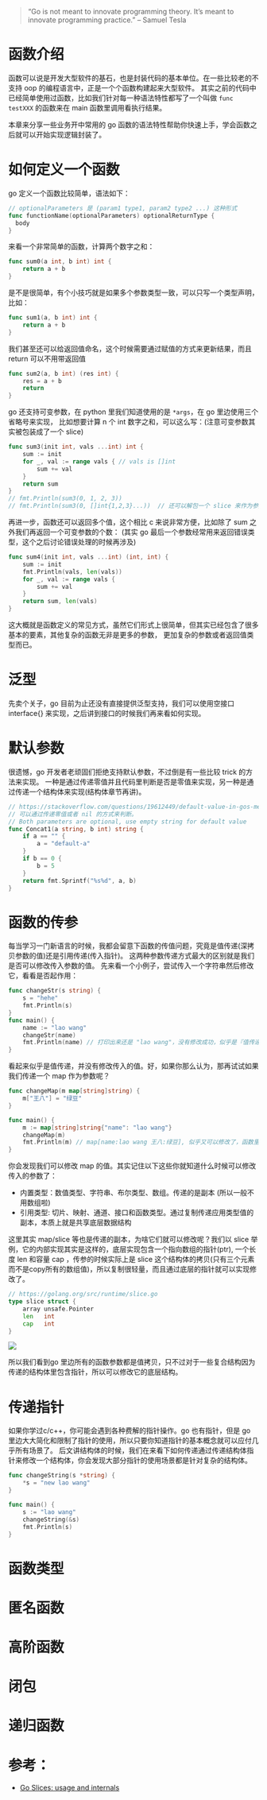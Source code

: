 > “Go is not meant to innovate programming theory. It’s meant to innovate programming practice.” – Samuel Tesla

# 函数介绍

函数可以说是开发大型软件的基石，也是封装代码的基本单位。在一些比较老的不支持 oop 的编程语言中，正是一个个函数构建起来大型软件。
其实之前的代码中已经简单使用过函数，比如我们针对每一种语法特性都写了一个叫做 `func testXXX` 的函数来在 main
函数里调用看执行结果。

本章来分享一些业务开中常用的 go 函数的语法特性帮助你快速上手，学会函数之后就可以开始实现逻辑封装了。

# 如何定义一个函数

go 定义一个函数比较简单，语法如下：

```go
// optionalParameters 是 (param1 type1, param2 type2 ...) 这种形式
func functionName(optionalParameters) optionalReturnType {
  body
}
```

来看一个非常简单的函数，计算两个数字之和：

```go
func sum0(a int, b int) int {
	return a + b
}
```

是不是很简单，有个小技巧就是如果多个参数类型一致，可以只写一个类型声明，比如：

```go
func sum1(a, b int) int {
	return a + b
}
```

我们甚至还可以给返回值命名，这个时候需要通过赋值的方式来更新结果，而且 return 可以不用带返回值

```go
func sum2(a, b int) (res int) {
	res = a + b
	return
}
```

go 还支持可变参数，在 python 里我们知道使用的是 `*args`，在 go 里边使用三个省略号来实现，
比如想要计算 n 个 int 数字之和，可以这么写：(注意可变参数其实被包装成了一个 slice)

```go
func sum3(init int, vals ...int) int {
	sum := init
	for _, val := range vals { // vals is []int
		sum += val
	}
	return sum
}
// fmt.Println(sum3(0, 1, 2, 3))
// fmt.Println(sum3(0, []int{1,2,3}...))  // 还可以解包一个 slice 来作为参数传入，给一个 slice 加上三个省略号
```

再进一步，函数还可以返回多个值，这个相比 c 来说非常方便，比如除了 sum 之外我们再返回一个可变参数的个数：
(其实 go 最后一个参数经常用来返回错误类型，这个之后讨论错误处理的时候再涉及)

```go
func sum4(init int, vals ...int) (int, int) {
	sum := init
	fmt.Println(vals, len(vals))
	for _, val := range vals {
		sum += val
	}
	return sum, len(vals)
}
```

这大概就是函数定义的常见方式，虽然它们形式上很简单，但其实已经包含了很多基本的要素，其他复杂的函数无非是更多的参数，
更加复杂的参数或者返回值类型而已。

# 泛型

先卖个关子，go 目前为止还没有直接提供泛型支持，我们可以使用空接口 interface{} 来实现，之后讲到接口的时候我们再来看如何实现。

# 默认参数

很遗憾，go 开发者老顽固们拒绝支持默认参数，不过倒是有一些比较 trick 的方法来实现。
一种是通过传递零值并且代码里判断是否是零值来实现，另一种是通过传递一个结构体来实现(结构体章节再讲)。

```go
// https://stackoverflow.com/questions/19612449/default-value-in-gos-method
// 可以通过传递零值或者 nil 的方式来判断。
// Both parameters are optional, use empty string for default value
func Concat1(a string, b int) string {
	if a == "" {
		a = "default-a"
	}
	if b == 0 {
		b = 5
	}
	return fmt.Sprintf("%s%d", a, b)
}
```

# 函数的传参

每当学习一门新语言的时候，我都会留意下函数的传值问题，究竟是值传递(深拷贝参数的值)还是引用传递(传入指针)。
这两种参数传递方式最大的区别就是我们是否可以修改传入参数的值。 先来看一个小例子，尝试传入一个字符串然后修改它，看看是否起作用：

```go
func changeStr(s string) {
	s = "hehe"
	fmt.Println(s)
}
func main() {
	name := "lao wang"
	changeStr(name)
	fmt.Println(name) // 打印出来还是 "lao wang"，没有修改成功，似乎是『值传递』
}
```

看起来似乎是值传递，并没有修改传入的值。好，如果你那么认为，那再试试如果我们传递一个 map 作为参数呢？

```go
func changeMap(m map[string]string) {
	m["王八"] = "绿豆"
}

func main() {
	m := map[string]string{"name": "lao wang"}
	changeMap(m)
	fmt.Println(m) // map[name:lao wang 王八:绿豆], 似乎又可以修改了，函数里的修改起作用了
}
```

你会发现我们可以修改 map 的值。其实记住以下这些你就知道什么时候可以修改传入的参数了：

- 内置类型：数值类型、字符串、布尔类型、数组。传递的是副本 (所以一般不用数组啦)
- 引用类型: 切片、映射、通道、接口和函数类型。通过复制传递应用类型值的副本，本质上就是共享底层数据结构

这里其实 map/slice 等也是传递的副本，为啥它们就可以修改呢？我们以 slice
举例，它的内部实现其实是这样的，底层实现包含一个指向数组的指针(ptr), 一个长度 len 和容量 cap
，传参的时候实际上是 slice 这个结构体的拷贝(只有三个元素而不是copy所有的数组值)，所以复制很轻量，而且通过底层的指针就可以实现修改了。

```go
// https://golang.org/src/runtime/slice.go
type slice struct {
	array unsafe.Pointer
	len   int
	cap   int
}
```

![](./slice-internal.png)

所以我们看到go 里边所有的函数参数都是值拷贝，只不过对于一些复合结构因为传递的结构体里包含指针，所以可以修改它的底层结构。

# 传递指针

如果你学过c/c++，你可能会遇到各种费解的指针操作。go 也有指针，但是 go
里边大大简化和限制了指针的使用，所以只要你知道指针的基本概念就可以应付几乎所有场景了。
后文讲结构体的时候，我们在来看下如何传递通过传递结构体指针来修改一个结构体，你会发现大部分指针的使用场景都是针对复杂的结构体。

```go
func changeString(s *string) {
	*s = "new lao wang"
}

func main() {
	s := "lao wang"
	changeString(&s)
	fmt.Println(s)
}
```

# 函数类型

# 匿名函数

# 高阶函数

# 闭包

# 递归函数

# 参考：

- [Go Slices: usage and internals](https://blog.golang.org/go-slices-usage-and-internals)
